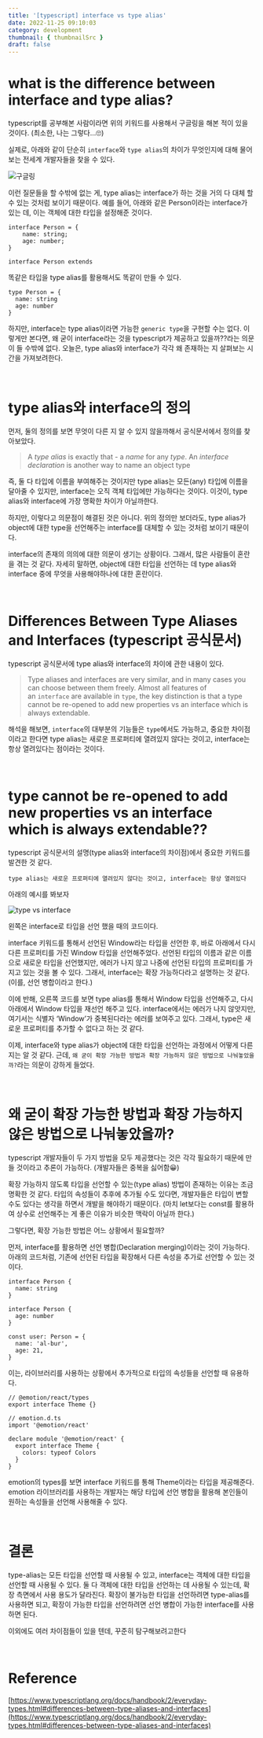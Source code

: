 ```yaml
---
title: '[typescript] interface vs type alias'
date: 2022-11-25 09:10:03
category: development
thumbnail: { thumbnailSrc }
draft: false
---
```


# what is the difference between interface and type alias?

typescript를 공부해본 사람이라면 위의 키워드를 사용해서 구글링을 해본 적이 있을 것이다. (최소한, 나는 그렇다...🙄)

실제로, 아래와 같이 단순히 `interface`와 `type alias`의 차이가 무엇인지에 대해 물어보는 전세계 개발자들을 찾을 수 있다.

![구글링](./images/interfacetype-sof.png)

이런 질문들을 할 수밖에 없는 게, type alias는 interface가 하는 것을 거의 다 대체 할 수 있는 것처럼 보이기 때문이다.
예를 들어, 아래와 같은 Person이라는 interface가 있는 데, 이는 객체에 대한 타입을 설정해준 것이다.

```tsx
interface Person = {
	name: string;
	age: number;
}

interface Person extends
```

똑같은 타입을 type alias를 활용해서도 똑같이 만들 수 있다.

```tsx
type Person = {
  name: string
  age: number
}
```

하지만, interface는 type alias이라면 가능한 `generic type`을 구현할 수는 없다. 이렇게만 본다면, 왜 굳이 interface라는 것을 typescript가 제공하고 있을까??라는 의문이 들 수밖에 없다. 오늘은, type alias와 interface가 각각 왜 존재하는 지 살펴보는 시간을 가져보려한다.

<br>

# type alias와 interface의 정의

먼저, 둘의 정의를 보면 무엇이 다른 지 알 수 있지 않을까해서 공식문서에서 정의를 찾아보았다.

> A *type alias* is exactly that - a *name* for any *type*.
> An *interface declaration* is another way to name an object type

즉, 둘 다 타입에 이름을 부여해주는 것이지만 type alias는 모든(any) 타입에 이름을 달아줄 수 있지만, interface는 오직 객체 타입에만 가능하다는 것이다. 이것이, type alias와 interface에 가장 명확한 차이가 아닐까한다.

하지만, 이렇다고 의문점이 해결된 것은 아니다. 위의 정의만 보더라도, type alias가 object에 대한 type을 선언해주는 interface를 대체할 수 있는 것처럼 보이기 때문이다.

interface의 존재의 의의에 대한 의문이 생기는 상황이다. 그래서, 많은 사람들이 혼란을 겪는 것 같다. 자세히 말하면, object에 대한 타입을 선언하는 데 type alias와 interface 중에 무엇을 사용해야하나에 대한 혼란이다.

<br>

# Differences Between Type Aliases and Interfaces (typescript 공식문서)

typescript 공식문서에 type alias와 interface의 차이에 관한 내용이 있다.

> Type aliases and interfaces are very similar, and in many cases you can choose between them freely. Almost all features of an `interface` are available in `type`, the key distinction is that a type cannot be re-opened to add new properties vs an interface which is always extendable.

해석을 해보면, `interface`의 대부분의 기능들은 `type`에서도 가능하고, 중요한 차이점이라고 한다면 type alias는 새로운 프로퍼티에 열려있지 않다는 것이고, interface는 항상 열려있다는 점이라는 것이다.

<br>

# type cannot be re-opened to add new properties vs an interface which is always extendable??

typescript 공식문서의 설명(type alias와 interface의 차이점)에서 중요한 키워드를 발견한 것 같다.

`type alias는 새로운 프로퍼티에 열려있지 않다는 것이고, interface는 항상 열려있다`

아래의 예시를 봐보자

![type vs interface](images/interfacetype-interfacevstype.png)

왼쪽은 interface로 타입을 선언 했을 때의 코드이다.

interface 키워드를 통해서 선언된 Window라는 타입을 선언한 후, 바로 아래에서 다시 다른 프로퍼티를 가진 Window 타입을 선언해주었다. 선언된 타입의 이름과 같은 이름으로 새로운 타입을 선언했지만, 에러가 나지 않고 나중에 선언된 타입의 프로퍼티를 가지고 있는 것을 볼 수 있다. 그래서, interface는 확장 가능하다라고 설명하는 것 같다. (이를, 선언 병합이라고 한다.)

이에 반해, 오른쪽 코드를 보면 type alias를 통해서 Window 타입을 선언해주고, 다시 아래에서 Window 타입을 재선언 해주고 있다. interface에서는 에러가 나지 않앗지만, 여기서는 식별자 ‘Window’가 중복된다라는 에러를 보여주고 있다. 그래서, type은 새로운 프로퍼티를 추가할 수 없다고 하는 것 같다.

이제, interface와 type alias가 object에 대한 타입을 선언하는 과정에서 어떻게 다른 지는 알 것 같다. 근데, `왜 굳이 확장 가능한 방법과 확장 가능하지 않은 방법으로 나눠놓았을까?`라는 의문이 강하게 들었다.

<br>

# 왜 굳이 확장 가능한 방법과 확장 가능하지 않은 방법으로 나눠놓았을까?

typescript 개발자들이 두 가지 방법을 모두 제공했다는 것은 각각 필요하기 때문에 만들 것이라고 추론이 가능하다. (개발자들은 중복을 싫어함😀)

확장 가능하지 않도록 타입을 선언할 수 있는(type alias) 방법이 존재하는 이유는 조금 명확한 것 같다. 타입의 속성들이 추후에 추가될 수도 있다면, 개발자들은 타입이 변할 수도 있다는 생각을 하면서 개발을 해야하기 때문이다. (마치 let보다는 const를 활용하여 상수로 선언해주는 게 좋은 이유가 비슷한 맥락이 아닐까 한다.)

그렇다면, 확장 가능한 방법은 어느 상황에서 필요할까?

먼저, interface를 활용하면 선언 병합(Declaration merging)이라는 것이 가능하다. 아래의 코드처럼, 기존에 선언된 타입을 확장해서 다른 속성을 추가로 선언할 수 있는 것이다.

```tsx
interface Person {
  name: string
}

interface Person {
  age: number
}

const user: Person = {
  name: 'al-bur',
  age: 21,
}
```

이는, 라이브러리를 사용하는 상황에서 추가적으로 타입의 속성들을 선언할 때 유용하다.

```tsx
// @emotion/react/types
export interface Theme {}

// emotion.d.ts
import '@emotion/react'

declare module '@emotion/react' {
  export interface Theme {
    colors: typeof Colors
  }
}
```

emotion의 types를 보면 interface 키워드를 통해 Theme이라는 타입을 제공해준다. emotion 라이브러리를 사용하는 개발자는 해당 타입에 선언 병합을 활용해 본인들이 원하는 속성들을 선언해 사용해줄 수 있다.

<br>

# 결론

type-alias는 모든 타입을 선언할 때 사용될 수 있고, interface는 객체에 대한 타입을 선언할 때 사용될 수 있다. 둘 다 객체에 대한 타입을 선언하는 데 사용될 수 있는데, 확장 측면에서 사용 용도가 달라진다. 확장이 불가능한 타입을 선언하려면 type-alias를 사용하면 되고, 확장이 가능한 타입을 선언하려면 선언 병합이 가능한 interface를 사용하면 된다.

이외에도 여러 차이점들이 있을 텐데, 꾸준히 탐구해보려고한다

<br>

# Reference

[https://www.typescriptlang.org/docs/handbook/2/everyday-types.html#differences-between-type-aliases-and-interfaces](https://www.typescriptlang.org/docs/handbook/2/everyday-types.html#differences-between-type-aliases-and-interfaces)
